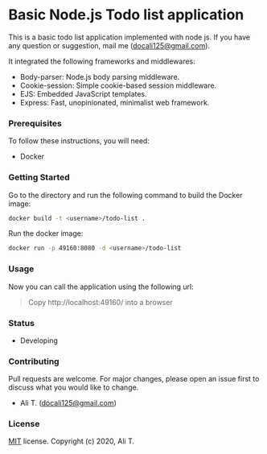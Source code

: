# Basic Node.js Todo list application
This is a basic todo list application implemented with node js. If you have any question or suggestion, mail me (docali125@gmail.com).

It integrated the following frameworks and middlewares:
- Body-parser: Node.js body parsing middleware.
- Cookie-session: Simple cookie-based session middleware.
- EJS: Embedded JavaScript templates.
- Express: Fast, unopinionated, minimalist web framework.

### Prerequisites
To follow these instructions, you will need:
- Docker

### Getting Started
Go to the directory and run the following command to build the Docker image:

```bash
docker build -t <username>/todo-list .
```

Run the docker image:

```bash
docker run -p 49160:8080 -d <username>/todo-list
```
### Usage
Now you can call the application using the following url:

> Copy http://localhost:49160/ into a browser

### Status
- Developing

### Contributing
Pull requests are welcome. For major changes, please open an issue first to discuss what you would like to change.
- Ali T. (docali125@gmail.com)

### License
[MIT](https://choosealicense.com/licenses/mit/) license. Copyright (c) 2020, Ali T.
